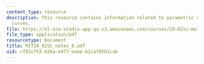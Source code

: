 ```yaml
---
content_type: resource
description: This resource contains information related to parametric equations of
  curves.
file: https://ol-ocw-studio-app-qa.s3.amazonaws.com/courses/18-02sc-multivariable-calculus-fall-2010/cf83cf53826ae477eaeeb1caf05b1cab_MIT18_02SC_notes_8.pdf
file_type: application/pdf
resourcetype: Document
title: MIT18_02SC_notes_8.pdf
uid: cf83cf53-826a-e477-eaee-b1caf05b1cab
---
```

